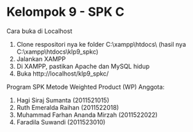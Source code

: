 # Kelompok 9 - SPK C
Cara buka di Localhost
1. Clone respositori nya ke folder C:\xampp\htdocs\ (hasil nya C:\xampp\htdocs\klp9_spkc)
2. Jalankan XAMPP
3. Di XAMPP, pastikan Apache dan MySQL hidup
4. Buka http://localhost/klp9_spkc/ 

Program SPK Metode Weighted Product (WP)
Anggota:
1. Hagi Siraj Sumanta (2011521015)
2. Ruth Emeralda Raihan (2011522018)
3. Muhammad Farhan Ananda Mirzah (2011522022)
4. Faradila Suwandi (2011523010)
